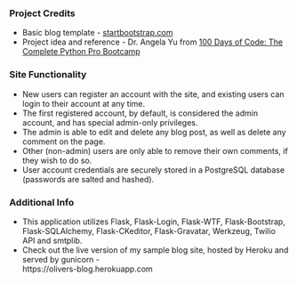 <h3> Project Credits </h3>
<ul>
  <li> Basic blog template - <a href="https://startbootstrap.com/theme/clean-blog"> startbootstrap.com </a> </li>
  <li> Project idea and reference - Dr. Angela Yu from <a href="https://bit.ly/3S3ihuC"> 100 Days of Code: The Complete Python Pro Bootcamp </a> </li>
</ul>

<h3> Site Functionality </h3>
<ul>
  <li> New users can register an account with the site, and existing users can login to their account at any time. </li>
  <li> The first registered account, by default, is considered the admin account, and has special admin-only privileges. </li>
  <li> The admin is able to edit and delete any blog post, as well as delete any comment on the page. </li>
  <li> Other (non-admin) users are only able to remove their own comments, if they wish to do so. </li>
  <li> User account credentials are securely stored in a PostgreSQL database (passwords are salted and hashed). </li>
</ul>

<h3> Additional Info </h3>
<ul>
  <li> This application utilizes Flask, Flask-Login, Flask-WTF, Flask-Bootstrap, Flask-SQLAlchemy, Flask-CKeditor, Flask-Gravatar, Werkzeug, Twilio API and smtplib. </li>
  <li> Check out the live version of my sample blog site, hosted by Heroku and served by gunicorn - <br>https://olivers-blog.herokuapp.com </li>
</ul>
